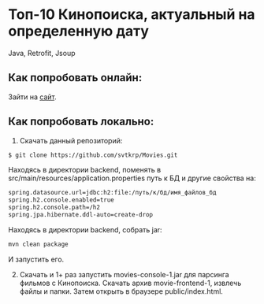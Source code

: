 # Топ-10 Кинопоиска, актуальный на определенную дату
Java, Retrofit, Jsoup

## Как попробовать онлайн:
Зайти на [сайт](https://sve.my.to/movies).

## Как попробовать локально:
1) Скачать данный репозиторий:
```sh
$ git clone https://github.com/svtkrp/Movies.git
```
Находясь в директории backend, поменять в src/main/resources/application.properties путь к БД и другие свойства на:
```sh
spring.datasource.url=jdbc:h2:file:/путь/к/бд/имя_файлов_бд
spring.h2.console.enabled=true
spring.h2.console.path=/h2
spring.jpa.hibernate.ddl-auto=create-drop
```
Находясь в директории backend, собрать jar:
```sh
mvn clean package
```
И запустить его.

2) Скачать и 1+ раз запустить movies-console-1.jar для парсинга фильмов с Кинопоиска.
   Скачать архив movie-frontend-1, извлечь файлы и папки.
   Затем открыть в браузере public/index.html.
   